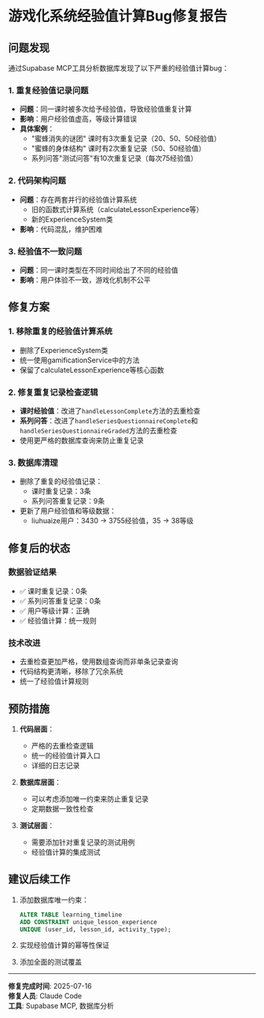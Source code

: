 # 游戏化系统经验值计算Bug修复报告

## 问题发现

通过Supabase MCP工具分析数据库发现了以下严重的经验值计算bug：

### 1. 重复经验值记录问题
- **问题**：同一课时被多次给予经验值，导致经验值重复计算
- **影响**：用户经验值虚高，等级计算错误
- **具体案例**：
  - "蜜蜂消失的谜团" 课时有3次重复记录（20、50、50经验值）
  - "蜜蜂的身体结构" 课时有2次重复记录（50、50经验值）
  - 系列问答"测试问答"有10次重复记录（每次75经验值）

### 2. 代码架构问题
- **问题**：存在两套并行的经验值计算系统
  - 旧的函数式计算系统（calculateLessonExperience等）
  - 新的ExperienceSystem类
- **影响**：代码混乱，维护困难

### 3. 经验值不一致问题
- **问题**：同一课时类型在不同时间给出了不同的经验值
- **影响**：用户体验不一致，游戏化机制不公平

## 修复方案

### 1. 移除重复的经验值计算系统
- 删除了ExperienceSystem类
- 统一使用gamificationService中的方法
- 保留了calculateLessonExperience等核心函数

### 2. 修复重复记录检查逻辑
- **课时经验值**：改进了`handleLessonComplete`方法的去重检查
- **系列问答**：改进了`handleSeriesQuestionnaireComplete`和`handleSeriesQuestionnaireGraded`方法的去重检查
- 使用更严格的数据库查询来防止重复记录

### 3. 数据库清理
- 删除了重复的经验值记录：
  - 课时重复记录：3条
  - 系列问答重复记录：9条
- 更新了用户经验值和等级数据：
  - liuhuaize用户：3430 → 3755经验值，35 → 38等级

## 修复后的状态

### 数据验证结果
- ✅ 课时重复记录：0条
- ✅ 系列问答重复记录：0条
- ✅ 用户等级计算：正确
- ✅ 经验值计算：统一规则

### 技术改进
- 去重检查更加严格，使用数组查询而非单条记录查询
- 代码结构更清晰，移除了冗余系统
- 统一了经验值计算规则

## 预防措施

1. **代码层面**：
   - 严格的去重检查逻辑
   - 统一的经验值计算入口
   - 详细的日志记录

2. **数据库层面**：
   - 可以考虑添加唯一约束来防止重复记录
   - 定期数据一致性检查

3. **测试层面**：
   - 需要添加针对重复记录的测试用例
   - 经验值计算的集成测试

## 建议后续工作

1. 添加数据库唯一约束：
   ```sql
   ALTER TABLE learning_timeline 
   ADD CONSTRAINT unique_lesson_experience 
   UNIQUE (user_id, lesson_id, activity_type);
   ```

2. 实现经验值计算的幂等性保证

3. 添加全面的测试覆盖

---

**修复完成时间**: 2025-07-16  
**修复人员**: Claude Code  
**工具**: Supabase MCP, 数据库分析  